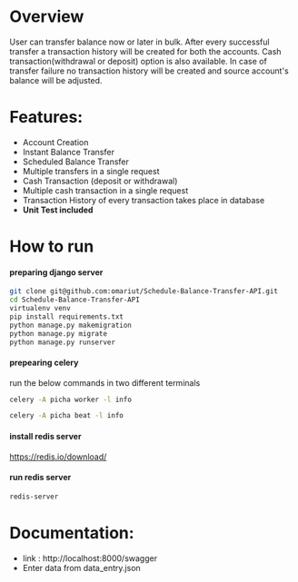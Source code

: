 # Overview
User can transfer balance now or later in bulk. After every successful transfer a transaction history will be created for both the accounts. Cash transaction(withdrawal or deposit) option is also available. In case of transfer failure no transaction history will be created and source account's balance will be adjusted.


# Features:
- Account Creation
- Instant Balance Transfer
- Scheduled Balance Transfer
- Multiple transfers in a single request
- Cash Transaction (deposit or withdrawal)
- Multiple cash transaction in a single request
- Transaction History of every transaction takes place in database
- **Unit Test included**

# How to run

#### preparing django server
```sh
git clone git@github.com:omariut/Schedule-Balance-Transfer-API.git
cd Schedule-Balance-Transfer-API
virtualenv venv
pip install requirements.txt
python manage.py makemigration
python manage.py migrate
python manage.py runserver
```

#### prepearing celery
run the below commands in two different terminals
```sh
celery -A picha worker -l info
```
```sh
celery -A picha beat -l info
```
#### install redis server
https://redis.io/download/


#### run redis server
```sh
redis-server
```
# Documentation:
- link : http://localhost:8000/swagger
- Enter data from data_entry.json

